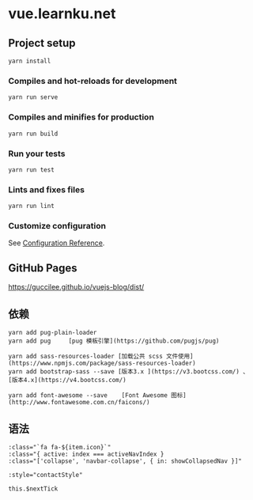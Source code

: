 # vue.learnku.net

## Project setup
```
yarn install
```

### Compiles and hot-reloads for development
```
yarn run serve
```

### Compiles and minifies for production
```
yarn run build
```

### Run your tests
```
yarn run test
```

### Lints and fixes files
```
yarn run lint
```

### Customize configuration
See [Configuration Reference](https://cli.vuejs.org/config/).


## GitHub Pages
https://guccilee.github.io/vuejs-blog/dist/


## 依赖
```
yarn add pug-plain-loader
yarn add pug     [pug 模板引擎](https://github.com/pugjs/pug)

yarn add sass-resources-loader [加载公共 scss 文件使用](https://www.npmjs.com/package/sass-resources-loader)
yarn add bootstrap-sass --save [版本3.x ](https://v3.bootcss.com/) 、[版本4.x](https://v4.bootcss.com/)

yarn add font-awesome --save    [Font Awesome 图标](http://www.fontawesome.com.cn/faicons/)
```

## 语法
```
:class="`fa fa-${item.icon}`"
:class="{ active: index === activeNavIndex }
:class="['collapse', 'navbar-collapse', { in: showCollapsedNav }]"

:style="contactStyle"

this.$nextTick
```